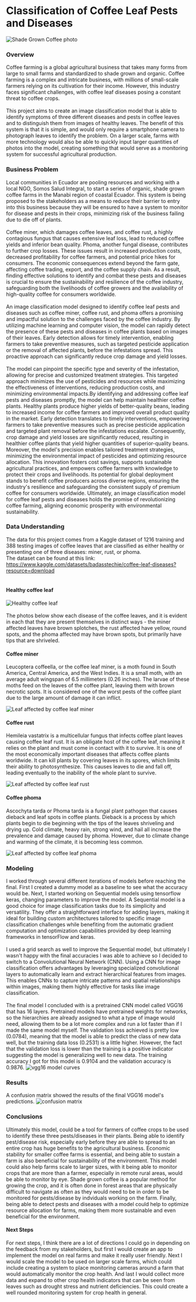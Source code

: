 # Classification of Coffee Leaf Pests and Diseases

![Shade Grown Coffee photo](https://github.com/e-jager/coffee_leaf/blob/e53e4849733cc89e8e02da559da0fa56361e357c/images/coffee-shade.jpg)
### Overview
Coffee farming is a global agricultural business that takes many forms from large to small farms and standardized to shade grown and organic. Coffee farming is a complex and intricate business, with millions of small-scale farmers relying on its cultivation for their income. However, this industry faces significant challenges, with coffee leaf diseases posing a constant threat to coffee crops. 
<br>
<br>
This project aims to create an image classification model that is able to identify symptoms of three different diseases and pests in coffee leaves and to distinguish them from images of healthy leaves. The benefit of this system is that it is simple, and would only require a smartphone camera to photograph leaves to identify the problem. On a larger scale, farms with more technology would also be able to quickly input larger quantities of photos into the model, creating something that would serve as a monitoring system for successful agricultural production. 

### Business Problem
Local communities in Ecuador are pooling resources and working with a local NGO, Somos Salud Integral, to start a series of organic, shade grown coffee farms in the Manabi region of coastal Ecuador. This system is being proposed to the stakeholders as a means to reduce their barrier to entry into this business because they will be ensured to have a system to monitor for disease and pests in their crops, minimizing risk of the business failing due to die off of plants. 
<br>
<br>
Coffee miner, which damages coffee leaves, and coffee rust, a highly contagious fungus that causes extensive leaf loss, lead to reduced coffee yields and inferior bean quality. Phoma, another fungal disease, contributes to further crop losses. These issues result in increased production costs, decreased profitability for coffee farmers, and potential price hikes for consumers. The economic consequences extend beyond the farm gate, affecting coffee trading, export, and the coffee supply chain. As a result, finding effective solutions to identify and combat these pests and diseases is crucial to ensure the sustainability and resilience of the coffee industry, safeguarding both the livelihoods of coffee growers and the availability of high-quality coffee for consumers worldwide.
<br>
<br>
An image classification model designed to identify coffee leaf pests and diseases such as coffee miner, coffee rust, and phoma offers a promising and impactful solution to the challenges faced by the coffee industry. By utilizing machine learning and computer vision, the model can rapidly detect the presence of these pests and diseases in coffee plants based on images of their leaves. Early detection allows for timely intervention, enabling farmers to take preventive measures, such as targeted pesticide application or the removal of affected plants, before the infestations spread. This proactive approach can significantly reduce crop damage and yield losses.
<br>
<br>
The model can pinpoint the specific type and severity of the infestation, allowing for precise and customized treatment strategies. This targeted approach minimizes the use of pesticides and resources while maximizing the effectiveness of interventions, reducing production costs, and minimizing environmental impacts.By identifying and addressing coffee leaf pests and diseases promptly, the model can help maintain healthier coffee plants. Healthy plants produce higher yields of better-quality beans, leading to increased income for coffee farmers and improved overall product quality in the market. Early detection translates to timely interventions, empowering farmers to take preventive measures such as precise pesticide application and targeted plant removal before the infestations escalate. Consequently, crop damage and yield losses are significantly reduced, resulting in healthier coffee plants that yield higher quantities of superior-quality beans. Moreover, the model's precision enables tailored treatment strategies, minimizing the environmental impact of pesticides and optimizing resource allocation. This innovation fosters cost savings, supports sustainable agricultural practices, and empowers coffee farmers with knowledge to protect their crops and livelihoods. Its potential for global deployment stands to benefit coffee producers across diverse regions, ensuring the industry's resilience and safeguarding the consistent supply of premium coffee for consumers worldwide. Ultimately, an image classification model for coffee leaf pests and diseases holds the promise of revolutionizing coffee farming, aligning economic prosperity with environmental sustainability.

### Data Understanding
The data for this project comes from a Kaggle dataset of 1216 training and 388 testing images of coffee leaves that are classified as either healthy or presenting one of three diseases: miner, rust, or phoma.
<br>
The dataset can be found at this link: https://www.kaggle.com/datasets/badasstechie/coffee-leaf-diseases?resource=download
<br>
<br>
#### Healthy coffee leaf
![Healthy coffee leaf](https://github.com/e-jager/coffee_leaf/blob/e53e4849733cc89e8e02da559da0fa56361e357c/data/images_sorted/test/test_healthy/1118.jpg)
<br>
<br>
The photos below show each disease of the coffee leaves, and it is evident in each that they are present themselves in distinct ways - the miner affected leaves have brown splotches, the rust affected have yellow, round spots, and the phoma affected may have brown spots, but primarily have tips that are shriveled.
#### Coffee miner
Leucoptera coffeella, or the coffee leaf miner, is a moth found in South America, Central America, and the West Indies. It is a small moth, with an average adult wingspan of 6.5 millimeters (0.26 inches). The larvae of these moths feed on the leaves of the coffee plant, leaving them with brown necrotic spots. It is considered one of the worst pests of the coffee plant due to the large amount of damage it can inflict. 

![Leaf affected by coffee leaf miner](https://github.com/e-jager/coffee_leaf/blob/e53e4849733cc89e8e02da559da0fa56361e357c/data/images_sorted/test/test_miner/72.jpg)

#### Coffee rust
Hemileia vastatrix is a multicellular fungus that infects coffee plant leaves causing coffee leaf rust. It is an obligate host of the coffee leaf, meaning it relies on the plant and must come in contact with it to survive. It is one of the most economically important diseases that affects coffee plants worldwide. It can kill plants by covering leaves in its spores, which limits their ability to photosynthesize. This causes leaves to die and fall off, leading eventually to the inability of the whole plant to survive. 

![Leaf affected by coffee leaf rust](https://github.com/e-jager/coffee_leaf/blob/e53e4849733cc89e8e02da559da0fa56361e357c/data/images_sorted/test/test_rust/1122.jpg)

#### Coffee phoma
Ascochyta tarda or Phoma tarda is a fungal plant pathogen that causes dieback and leaf spots in coffee plants. Dieback is a process by which plants begin to die beginning with the tips of the leaves shriveling and drying up. Cold climate, heavy rain, strong wind, and hail all increase the prevalence and damage caused by phoma. However, due to climate change and warming of the climate, it is becoming less common. 

![Leaf affected by coffee leaf phoma](https://github.com/e-jager/coffee_leaf/blob/e53e4849733cc89e8e02da559da0fa56361e357c/data/images_sorted/test/test_phoma/512.jpg)

### Modeling
I worked through several different iterations of models before reaching the final. First I created a dummy model as a baseline to see what the accuracy would be. Next, I started working on Sequential models using tensorflow keras, changing parameters to improve the model. A Sequential model is a good choice for image classification tasks due to its simplicity and versatility. They offer a straightforward interface for adding layers, making it ideal for building custom architectures tailored to specific image classification challenges while benefiting from the automatic gradient computation and optimization capabilities provided by deep learning frameworks in tensorFlow and keras.
<br>
<br>
I used a grid search as well to improve the Sequential model, but ultimately I wasn't happy with the final accuracies I was able to achieve so I decided to switch to a Convolutional Neural Network (CNN). Using a CNN for image classification offers advantages by leveraging specialized convolutional layers to automatically learn and extract hierarchical features from images. This enables CNNs to capture intricate patterns and spatial relationships within images, making them highly effective for tasks like image classification.
<br>
<br>
The final model I concluded with is a pretrained CNN model called VGG16 that has 16 layers. Pretrained models have pretrained weights for networks, so the hierarchies are already assigned to what a type of image would need, allowing them to be a lot more complex and run a lot faster than if I made the same model myself. The validation loss achieved is pretty low (0.0784), meaning that the model is able to predict the class of new data well, but the training data loss (0.2531) is a little higher. However, the fact that the validation loss is lower than the training is a positive indicator suggesting the model is generalizing well to new data. The training accuracy I got for this model is 0.9104 and the validation accuracy is 0.9876.
![vgg16 model curves](https://github.com/e-jager/coffee_leaf/blob/83f21f0eda53dc22c8ec6b8da1bc1468dfad491a/images/VGG16_modelcurves.png)
### Results
A confusion matrix showed the results of the final VGG16 model's predictions.
![confusion matrix](https://github.com/e-jager/coffee_leaf/blob/83f21f0eda53dc22c8ec6b8da1bc1468dfad491a/images/confusion.png)
### Conclusions
Ultimately this model, could be a tool for farmers of coffee crops to be used to identify these three pests/diseases in their plants. Being able to identify pest/disease risk, especially early before they are able to spread to an entire crop has huge benefits to the agricultural business. Economic stability for smaller coffee farms is essential, and being able to sustain a farm is also beneficial for sustainability of the environment. This model could also help farms scale to larger sizes, with it being able to monitor crops that are more than a farmer, especially in remote rural areas, would be able to monitor by eye. Shade grown coffee is a popular method for growing the crop, and it is often done in forest areas that are physically difficult to navigate as often as they would need to be in order to be monitored for pests/disease by indviduals working on the farm. Finally, being able to detect pests and diseases with a model could help to optimize resource allocation for farms, making them more sustainable and even beneficial for the environment. 
#### Next Steps
For next steps, I think there are a lot of directions I could go in depending on the feedback from my stakeholders, but first I would create an app to implement the model on real farms and make it really user friendly. Next I would scale the model to be used on larger scale farms, which could include creating a system to place monitoring cameras around a farm that would automatically monitor the crop health. And last I would collect more data and expand to other crop health indicators that can be seen from leaves such as drought stress and nutrient deficiencies. This could create a well rounded monitoring system for crop health in general.
